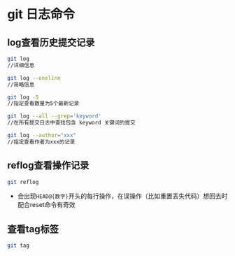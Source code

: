 # git 日志命令

## log查看历史提交记录

```bash
git log
//详细信息

git log --oneline
//简略信息

git log -5
//指定查看数量为5个最新记录

git log --all --grep='keyword'
//在所有提交日志中查找包含 keyword 关键词的提交

git log --author="xxx"
//指定查看作者为xxx的记录
```

## reflog查看操作记录

```bash
git reflog
```
- 会出现`HEAD@{数字}`开头的每行操作，在误操作（比如重置丢失代码）想回去时配合reset命令有奇效

## 查看tag标签

```bash
git tag
```